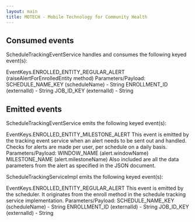 ```yaml
---
layout: main
title: MOTECH - Mobile Technology for Community Health
---
```



## Consumed events

ScheduleTrackingEventService handles and consumes the following keyed event(s):

EventKeys.ENROLLED_ENTITY_REGULAR_ALERT (raiseAlertForEnrolledEntity method)
Parameters/Payload:
SCHEDULE_NAME_KEY (scheduleName) - String
ENROLLMENT_ID (externalId) - String
JOB_ID_KEY (externalId) - String


## Emitted events


ScheduleTrackingEventService emits the following keyed event(s):

EventKeys.ENROLLED_ENTITY_MILESTONE_ALERT
This event is emitted by the tracking event service when an alert needs to be sent out and handled. Checks for alerts are made per user, per schedule on a daily basis.
Parameters/Payload:
WINDOW_NAME (alert.windowName)
MILESTONE_NAME (alert.milestoneName)
Also included are all the data parameters from the alert as specified in the JSON document.


ScheduleTrackingServiceImpl emits the following keyed event(s):

EventKeys.ENROLLED_ENTITY_REGULAR_ALERT 
This event is emitted by the scheduler. It originates from the enroll method in the schedule tracking service implementation.
Parameters/Payload:
SCHEDULE_NAME_KEY (scheduleName) - String
ENROLLMENT_ID (externalId) - String
JOB_ID_KEY (externalId) - String